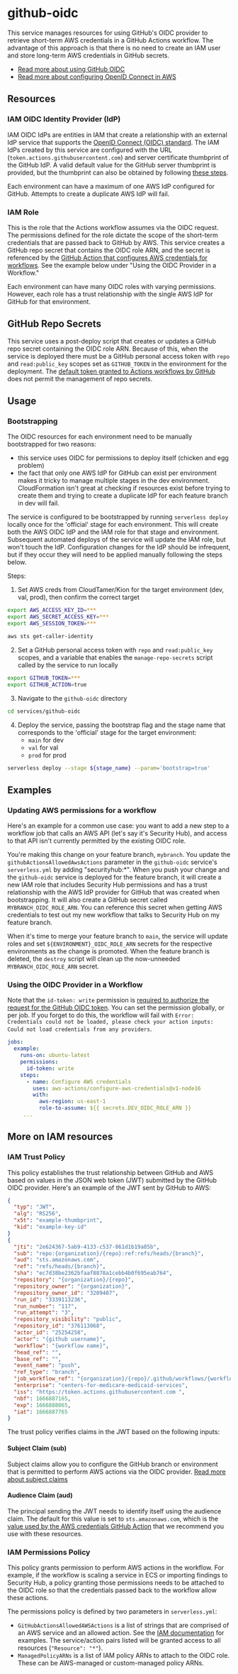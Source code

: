 # github-oidc

This service  manages resources for using GitHub's OIDC provider to retrieve short-term AWS credentials in a GitHub Actions workflow. The advantage of this approach is that there is no need to create an IAM user and store long-term AWS credentials in GitHub secrets.

- [Read more about using GitHub OIDC](https://docs.github.com/en/enterprise-server@3.5/actions/deployment/security-hardening-your-deployments/about-security-hardening-with-openid-connect)
- [Read more about configuring OpenID Connect in AWS](https://docs.github.com/en/actions/deployment/security-hardening-your-deployments/configuring-openid-connect-in-amazon-web-services)

## Resources

### IAM OIDC Identity Provider (IdP)

IAM OIDC IdPs are entities in IAM that create a relationship with an external IdP service that supports the [OpenID Connect (OIDC) standard](http://openid.net/connect/). The IAM IdPs created by this service are configured with the URL (`token.actions.githubusercontent.com`) and server certificate thumbprint of the GitHub IdP. A valid default value for the GitHub server thumbprint is provided, but the thumbprint can also be obtained by following [these steps](https://docs.aws.amazon.com/IAM/latest/UserGuide/id_roles_providers_create_oidc_verify-thumbprint.html).

Each environment can have a maximum of one AWS IdP configured for GitHub.  Attempts to create a duplicate AWS IdP will fail.

### IAM Role

This is the role that the Actions workflow assumes via the OIDC request. The permissions defined for the role dictate the scope of the short-term credentials that are passed back to GitHub by AWS. This service creates a GitHub repo secret that contains the OIDC role ARN, and the secret is referenced by the [GitHub Action that configures AWS credentials for workflows](https://github.com/aws-actions/configure-aws-credentials#assuming-a-role).  See the example below under "Using the OIDC Provider in a Workflow."

Each environment can have many OIDC roles with varying permissions.  However, each role has a trust relationship with the single AWS IdP for GitHub for that environment.

## GitHub Repo Secrets
This service uses a post-deploy script that creates or updates a GitHub repo secret containing the OIDC role ARN.  Because of this, when the service is deployed there must be a GitHub personal access token with `repo` and `read:public_key` scopes set as `GITHUB_TOKEN` in the environment for the deployment. The [default token granted to Actions workflows by GitHub](https://docs.github.com/en/actions/security-guides/automatic-token-authentication#modifying-the-permissions-for-the-github_token) does not permit the management of repo secrets.

## Usage
### Bootstrapping
The OIDC resources for each environment need to be manually bootstrapped for two reasons:
- this service uses OIDC for permissions to deploy itself (chicken and egg problem)
- the fact that only one AWS IdP for GitHub can exist per environment makes it tricky to manage multiple stages in the dev environment. CloudFormation isn't great at checking if resources exist before trying to create them and trying to create a duplicate IdP for each feature branch in dev will fail.

The service is configured to be bootstrapped by running `serverless deploy` locally once for the 'official' stage for each environment. This will create both the AWS OIDC IdP and the IAM role for that stage and environment.  Subsequent automated deploys of the service will update the IAM role, but won't touch the IdP.  Configuration changes for the IdP should be infrequent, but if they occur they will need to be applied manually following the steps below.

Steps:
1. Set AWS creds from CloudTamer/Kion for the target environment (dev, val, prod), then confirm the correct target
```bash
export AWS_ACCESS_KEY_ID=***
export AWS_SECRET_ACCESS_KEY=***
export AWS_SESSION_TOKEN=***

aws sts get-caller-identity
```
2. Set a GitHub personal access token with `repo` and `read:public_key` scopes, and a variable that enables the `manage-repo-secrets` script called by the service to run locally
```bash
export GITHUB_TOKEN=***
export GITHUB_ACTION=true
```
3. Navigate to the `github-oidc` directory
```bash
cd services/github-oidc
```
4. Deploy the service, passing the bootstrap flag and the stage name that corresponds to the 'official' stage for the target environment:
    - `main` for dev
    - `val` for val
    - `prod` for prod
```bash
serverless deploy --stage ${stage_name} --param='bootstrap=true'
```

## Examples

### Updating AWS permissions for a workflow
Here's an example for a common use case: you want to add a new step to a workflow job that calls an AWS API (let's say it's Security Hub), and access to that API isn't currently permitted by the existing OIDC role.

You're making this change on your feature branch, `mybranch`.  You update the `githubActionsAllowedAwsActions` parameter in the `github-oidc` service's `serverless.yml` by adding "securityhub:*".  When you push your change and the `github-oidc` service is deployed for the feature branch, it will create a new IAM role that includes Security Hub permissions and has a trust relationship with the AWS IdP provider for GitHub that was created when bootstrapping.  It will also create a GitHub secret called `MYBRANCH_OIDC_ROLE_ARN`.  You can reference this secret when getting AWS credentials to test out my new workflow that talks to Security Hub on my feature branch.

When it's time to merge your feature branch to `main`, the service will update roles and set `${ENVIRONMENT}_OIDC_ROLE_ARN` secrets for the respective environments as the change is promoted.  When the feature branch is deleted, the `destroy` script will clean up the now-unneeded `MYBRANCH_OIDC_ROLE_ARN` secret.

### Using the OIDC Provider in a Workflow

Note that the `id-token: write` permission is [required to authorize the request for the GitHub OIDC token](https://docs.github.com/en/actions/deployment/security-hardening-your-deployments/about-security-hardening-with-openid-connect#adding-permissions-settings). You can set the permission globally, or per job. If you forget to do this, the workflow will fail with `Error: Credentials could not be loaded, please check your action inputs: Could not load credentials from any providers`.

```yml
jobs:
  example:
    runs-on: ubuntu-latest
    permissions:
      id-token: write
    steps:
      - name: Configure AWS credentials
        uses: aws-actions/configure-aws-credentials@v1-node16
        with:
          aws-region: us-east-1
          role-to-assume: ${{ secrets.DEV_OIDC_ROLE_ARN }}
     ...
```

## More on IAM resources

### IAM Trust Policy

This policy establishes the trust relationship between GitHub and AWS based on values in the JSON web token (JWT) submitted by the GitHub OIDC provider. Here's an example of the JWT sent by GitHub to AWS:

```json
{
  "typ": "JWT",
  "alg": "RS256",
  "x5t": "example-thumbprint",
  "kid": "example-key-id"
}
{
  "jti": "2e624367-5ab9-4133-c537-861d1b19a85b",
  "sub": "repo:{organization}/{repo}:ref:refs/heads/{branch}",
  "aud": "sts.amazonaws.com",
  "ref": "refs/heads/{branch}",
  "sha": "ec7d38be2362bfaaf8878a1cebb4b0f695eab764",
  "repository": "{organization}/{repo}",
  "repository_owner": "{organization}",
  "repository_owner_id": "3209407",
  "run_id": "3339113236",
  "run_number": "117",
  "run_attempt": "3",
  "repository_visibility": "public",
  "repository_id": "376113068",
  "actor_id": "25254258",
  "actor": "{github username}",
  "workflow": "{workflow name}",
  "head_ref": "",
  "base_ref": "",
  "event_name": "push",
  "ref_type": "branch",
  "job_workflow_ref": "{organization}/{repo}/.github/workflows/{workflow name}.yml@refs/heads/{branch}",
  "enterprise": "centers-for-medicare-medicaid-services",
  "iss": "https://token.actions.githubusercontent.com ",
  "nbf": 1666887165,
  "exp": 1666888065,
  "iat": 1666887765
}
```

The trust policy verifies claims in the JWT based on the following inputs:

#### Subject Claim (sub)

Subject claims allow you to configure the GitHub branch or environment that is permitted to perform AWS actions via the OIDC provider. [Read more about subject claims](https://docs.github.com/en/actions/deployment/security-hardening-your-deployments/about-security-hardening-with-openid-connect#example-subject-claims)


#### Audience Claim (aud)

The principal sending the JWT needs to identify itself using the audience claim. The default for this value is set to `sts.amazonaws.com`, which is the [value used by the AWS credentials GitHub Action](https://github.com/aws-actions/configure-aws-credentials#assuming-a-role) that we recommend you use with these resources.

### IAM Permissions Policy

This policy grants permission to perform AWS actions in the workflow. For example, if the workflow is scaling a service in ECS or importing findings to Security Hub, a policy granting those permissions needs to be attached to the OIDC role so that the credentials passed back to the workflow allow these actions.

The permissions policy is defined by two parameters in `serverless.yml`:

- `GitHubActionsAllowedAWSActions` is a list of strings that are comprised of an AWS service and an allowed action. See the [IAM documentation](https://docs.aws.amazon.com/IAM/latest/UserGuide/reference_policies_elements_action.html) for examples. The service/action pairs listed will be granted access to all resources (`"Resource": "*"`).
- `ManagedPolicyARNs` is a list of IAM policy ARNs to attach to the OIDC role. These can be AWS-managed or custom-managed policy ARNs.

